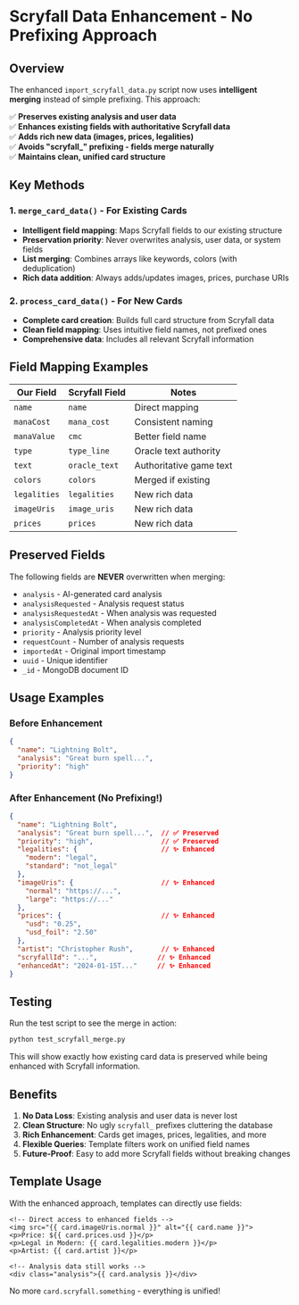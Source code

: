 # Scryfall Data Enhancement - No Prefixing Approach

## Overview

The enhanced `import_scryfall_data.py` script now uses **intelligent merging** instead of simple prefixing. This approach:

✅ **Preserves existing analysis and user data**  
✅ **Enhances existing fields with authoritative Scryfall data**  
✅ **Adds rich new data (images, prices, legalities)**  
✅ **Avoids "scryfall_" prefixing - fields merge naturally**  
✅ **Maintains clean, unified card structure**  

## Key Methods

### 1. `merge_card_data()` - For Existing Cards
- **Intelligent field mapping**: Maps Scryfall fields to our existing structure
- **Preservation priority**: Never overwrites analysis, user data, or system fields
- **List merging**: Combines arrays like keywords, colors (with deduplication)
- **Rich data addition**: Always adds/updates images, prices, purchase URIs

### 2. `process_card_data()` - For New Cards
- **Complete card creation**: Builds full card structure from Scryfall data
- **Clean field mapping**: Uses intuitive field names, not prefixed ones
- **Comprehensive data**: Includes all relevant Scryfall information

## Field Mapping Examples

| Our Field | Scryfall Field | Notes |
|-----------|---------------|--------|
| `name` | `name` | Direct mapping |
| `manaCost` | `mana_cost` | Consistent naming |
| `manaValue` | `cmc` | Better field name |
| `type` | `type_line` | Oracle text authority |
| `text` | `oracle_text` | Authoritative game text |
| `colors` | `colors` | Merged if existing |
| `legalities` | `legalities` | New rich data |
| `imageUris` | `image_uris` | New rich data |
| `prices` | `prices` | New rich data |

## Preserved Fields

The following fields are **NEVER** overwritten when merging:

- `analysis` - AI-generated card analysis
- `analysisRequested` - Analysis request status
- `analysisRequestedAt` - When analysis was requested
- `analysisCompletedAt` - When analysis completed
- `priority` - Analysis priority level
- `requestCount` - Number of analysis requests
- `importedAt` - Original import timestamp
- `uuid` - Unique identifier
- `_id` - MongoDB document ID

## Usage Examples

### Before Enhancement
```json
{
  "name": "Lightning Bolt",
  "analysis": "Great burn spell...",
  "priority": "high"
}
```

### After Enhancement (No Prefixing!)
```json
{
  "name": "Lightning Bolt",
  "analysis": "Great burn spell...",  // ✅ Preserved
  "priority": "high",                 // ✅ Preserved
  "legalities": {                     // ✨ Enhanced
    "modern": "legal",
    "standard": "not_legal"
  },
  "imageUris": {                      // ✨ Enhanced
    "normal": "https://...",
    "large": "https://..."
  },
  "prices": {                         // ✨ Enhanced
    "usd": "0.25",
    "usd_foil": "2.50"
  },
  "artist": "Christopher Rush",       // ✨ Enhanced
  "scryfallId": "...",               // ✨ Enhanced
  "enhancedAt": "2024-01-15T..."     // ✨ Enhanced
}
```

## Testing

Run the test script to see the merge in action:

```bash
python test_scryfall_merge.py
```

This will show exactly how existing card data is preserved while being enhanced with Scryfall information.

## Benefits

1. **No Data Loss**: Existing analysis and user data is never lost
2. **Clean Structure**: No ugly `scryfall_` prefixes cluttering the database
3. **Rich Enhancement**: Cards get images, prices, legalities, and more
4. **Flexible Queries**: Template filters work on unified field names
5. **Future-Proof**: Easy to add more Scryfall fields without breaking changes

## Template Usage

With the enhanced approach, templates can directly use fields:

```django
<!-- Direct access to enhanced fields -->
<img src="{{ card.imageUris.normal }}" alt="{{ card.name }}">
<p>Price: ${{ card.prices.usd }}</p>
<p>Legal in Modern: {{ card.legalities.modern }}</p>
<p>Artist: {{ card.artist }}</p>

<!-- Analysis data still works -->
<div class="analysis">{{ card.analysis }}</div>
```

No more `card.scryfall.something` - everything is unified!
